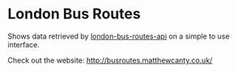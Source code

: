 London Bus Routes
=================

Shows data retrieved by [london-bus-routes-api](https://github.com/matthewcanty/london-bus-routes-api) on a simple to use interface.

Check out the website: http://busroutes.matthewcanty.co.uk/